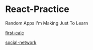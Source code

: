 # React-Practice
Random Apps I'm Making Just To Learn

[first-calc](https://calculator-stringmanolo.netlify.app/)  

[social-network](https://sn-stringmanolo.netlify.app/)  

